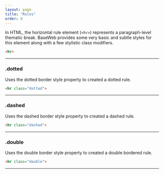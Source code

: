 ```yaml
---
layout: page
title: "Rules"
order: 8
---
```


In HTML, the horizontal rule element (`<hr>`) represents a paragraph-level thematic break. BaseWeb provides some very basic and subtle styles for this element along with a few stylistic class modifiers.

```html
<hr>
```

<div class="demo">
  <hr>
</div>

<div id="toc" class="toc"></div>

<section id="class-dotted" class="docs-item" markdown="1">

### .dotted

Uses the dotted border style property to created a dotted rule.

```html
<hr class="dotted">
```

<div class="demo">
  <hr class="dotted">
</div>

</section><!-- .docs-item -->

<section id="class-dashed" class="docs-item" markdown="1">

### .dashed

Uses the dashed border style property to created a dashed rule.

```html
<hr class="dashed">
```

<div class="demo">
  <hr class="dashed">
</div>

</section><!-- .docs-item -->

<section id="class-double" class="docs-item" markdown="1">

### .double

Uses the double border style property to created a double bordered rule.

```html
<hr class="double">
```

<div class="demo">
  <hr class="double">
</div>

</section><!-- .docs-item -->
